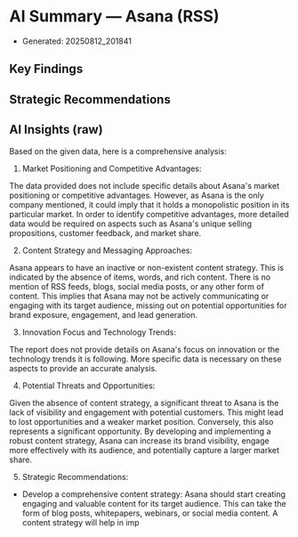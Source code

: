 # AI Summary — Asana (RSS)

- Generated: 20250812_201841

## Key Findings

## Strategic Recommendations

## AI Insights (raw)

Based on the given data, here is a comprehensive analysis:

1. Market Positioning and Competitive Advantages:

The data provided does not include specific details about Asana's market positioning or competitive advantages. However, as Asana is the only company mentioned, it could imply that it holds a monopolistic position in its particular market. In order to identify competitive advantages, more detailed data would be required on aspects such as Asana's unique selling propositions, customer feedback, and market share.

2. Content Strategy and Messaging Approaches:

Asana appears to have an inactive or non-existent content strategy. This is indicated by the absence of items, words, and rich content. There is no mention of RSS feeds, blogs, social media posts, or any other form of content. This implies that Asana may not be actively communicating or engaging with its target audience, missing out on potential opportunities for brand exposure, engagement, and lead generation.

3. Innovation Focus and Technology Trends:

The report does not provide details on Asana's focus on innovation or the technology trends it is following. More specific data is necessary on these aspects to provide an accurate analysis.

4. Potential Threats and Opportunities:

Given the absence of content strategy, a significant threat to Asana is the lack of visibility and engagement with potential customers. This might lead to lost opportunities and a weaker market position. Conversely, this also represents a significant opportunity. By developing and implementing a robust content strategy, Asana can increase its brand visibility, engage more effectively with its audience, and potentially capture a larger market share.

5. Strategic Recommendations:

- Develop a comprehensive content strategy: Asana should start creating engaging and valuable content for its target audience. This can take the form of blog posts, whitepapers, webinars, or social media content. A content strategy will help in imp